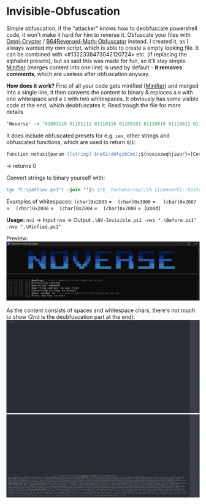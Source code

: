 # Invisible-Obfuscation

Simple obfuscation, if the "attacker" knows how to deobfuscate powershell code, it won't make it hard for him to reverse it. Obfuscate your files with [Omni-Crypter](https://github.com/5Noxi/Omni-Crypter) / [B64Reversed-Math-Obfuscator](https://github.com/5Noxi/B64Reversed-Math-Obfuscator) instead. I created it, as I always wanted my own script, which is able to create a empty looking file. It can be combined with <#1322338473042120724> etc. (if replacing the alphabet presets), but as said this was made for fun, so it'll stay simple. [Minifier](https://github.com/5Noxi/PowerShell-Minifier) (merges content into one line) is used by default - **it removes comments**, which are useless after obfuscation anyway.

__How does it work?__
First of all your code gets minified ([Minifier](https://github.com/5Noxi/PowerShell-Minifier)) and merged into a single line, it then converts the content to binary & replaces a `0` with one whitespace and a `1` with two whitespaces. It obviously has some visible code at the end, which deobfuscates it. Read trough the file for more details.
```ps
'Noverse' -> '01001110 01101111 01110110 01100101 01110010 01110011 01100101' -> '​ ​​ ​​ ​​ ​ ​ ​​ ​​ ​ ​​ ​​ ​ ​ ​ ​ ​​ ​ ​​ ​​ ​ ​​ ​​ ​ ​ ​ ​ ​​ ​ ​ ​ ​ ​ ​ ​ ​​ ​ ​​ ​​ ​ ​​ ​ ​​ ​​ ​ ​​ ​​ ​​ ​ ​ ​​ ​​ ​ ​ ​ ​ ​​ ​ ​​ ​​ ​ ​​ ​​ ​ ​​ ​ ​​ ​​ ​ ​ ​​ ​ ​​ ​ ​ ​​ ​ ​ ​ ​ ​ ​ ​​ ​​ ​ ​​ ​​ ​​ ​ ​ ​​ ​​ ​​ ​ ​​ ​​ ​ ​ ​​ ​​ ​​ ​ ​​ ​​ ​​ ​ ​​ ​​ ​ ​​ ​ ​ ​ ​ ​ ​​ ​ ​ ​ ​ ​ ​ ​ ​​ ​ ​​ ​​ ​ ​​ ​ ​​ ​​ ​​ ​ ​​ ​​ ​ ​ ​​ ​​ ​ ​ ​ ​ ​​ ​ ​​ ​​ ​ ​​ ​​ ​ ​ ​ ​​ ​​ ​​ ​ ​​ ​ ​​ ​ ​​ ​​ ​ ​ ​​ ​ ​​ ​ ​ ​​ ​ ​ ​ ​ ​ ​ ​​ ​ ​​ ​ ​​ ​​ ​​ ​ ​​ ​​ ​​ ​ ​ ​​ ​ ​ ​​ ​​ ​ ​​ ​ ​ ​​ ​ ​​ ​​ ​​ ​ ​​ ​ ​ ​ ​​ ​​ ​ ​ ​​ ​ ​​ ​ ​ ​​ ​ ​​ ​​ ​ ​​ ​ ​​ ​ ​ ​​ ​ ​ ​ ​ ​​ ​​ ​ ​​ ​​ ​​ ​​ ​ ​​ ​​ ​​ ​ ​ ​​ ​​ ​ ​​ ​​ ​​ ​ ​​ ​ ​ ​ ​ ​​ ​​ ​​ ​ ​​ ​​ ​ ​​ ​ ​ ​​ ​​ ​​ ​ ​ ​​ ​​ ​ ​​ ​​ ​​ ​​ ​ ​​ ​​ ​​ ​ ​​ ​​ ​ ​ ​​ ​​ ​ ​ ​​ ​ ​​ ​ ​​ ​​ ​​ ​ ​ ​​ ​ ​ ​​ ​​ ​​ ​ ​ ​​ ​​ ​ ​​ ​​ ​ ​ ​​ ​ ​'
```

It does include obfuscated presets for e.g. `iex`, other strings and obfuscated functions, which are used to return `0`/`1`:
```ps
function nohuxi{param ([string] $noXirzWfgzkCmx);${noxiezwqhjiwur}=[ConVert]::"f`R`Omba`Se64s`T`Ring"($noXirzwfgzkCmx);${no`X`I`W`D`E`Yqyta`D`R}=[syStem.io.memOrYSTREam]::"new"(${noxiezwqhjiwur});${`N`O`Xi`Q`C`Lo`Qrd`B`Nj}=[SysTEm.IO.COmPrESSion.GZipSTrEAm]::"new"(${no`Xiw`D`Ey`Qy`Tad`R},[sysTeM.IO.comPResSIoN.cOmpReSSIOnmoDe]::"`D`E`Compre`S`S");${`N`Ox`I`Q`Cloq`R`Db`N`J}=[syStEm.IO.COMpReSsiON.GzIpsTReaM]::"`N`E`W"([SySTEm.Io.mEmoRYSTREAm]::"new"(${noxiezwqhjiwur}),[SySTeM.Io.ComPressIon.coMpResSIOnMODe]::"`D`E`C`O`M`Pr`Es`S");${`No`X`I`Z`Kc`Mftgz`B`F}=[sYsTEM.io.stREAMreAder]::"new"(${n`Ox`Iqc`L`O`Qrd`Bnj});${`N`Ox`I`X`Sz`Lux`S`Wfy}=${`N`O`X`Iz`K`Cm`Ft`G`Z`B`F}."`R`Eadtoen`D"();return ${nox`Ixszl`Uxswfy}};(((((((((((((((((6531-Bxor-6531)-Band2*(6531-Band-6531))-Band((6531-Bxor-6531)-Bor2*(6531-Band-6531)))-Band(((6531-Bxor-6531)-Band2*(6531-Band-6531))-Bor((6531-Bxor-6531)-Bor2*(6531-Band-6531))))+((((6531-Bxor-6531)-Band2*(6531-Band-6531))-Band((6531-Bxor-6531)-Bor2*(6531-Band-6531)))-Bor(((6531-Bxor-6531)-Band2*(6531-Band-6531))-Bor((6531-Bxor-6531)-Bor2*(6531-Band-6531)))))+0)-0)))-shl1)-shr1)))+0)-0)))
```
-> returns 0

Convert strings to binary yourself with:
```ps
(gc "C:\path\nv.ps1") -join ''|% {($_.tochararray()|% {[convert]::tostring([byte][char]$_,2).padleft(8,'0')}) -join ' '}
```

Examples of whitespaces:
`[char]0x2003` = ` `
`[char]0x3000` = `　`
`[char]0x2007` = ` `
`[char]0x2006` = ` `
`[char]0x2004` = ` `​​
`[char]0x200B` = `​` (used)

__**Usage:**__
`nvi` -> Input
`nvo` -> Output
`.\NV-Invisible.ps1 -nvi ".\Before.ps1" -nvo ".\Minfied.ps1"`

Preview:
![minpre](https://github.com/5Noxi/Invisible-Obfuscation/blob/main/invisible.png?raw=true)

As the content consists of spaces and whitespace chars, there's not much to show (2nd is the deobfuscation part at the end):
![minpre](https://github.com/5Noxi/Invisible-Obfuscation/blob/main/after1.png?raw=true)
![minpre](https://github.com/5Noxi/Invisible-Obfuscation/blob/main/after2.png?raw=true)
